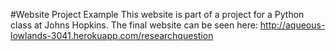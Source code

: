 
#Website Project Example
This website is part of a project for a Python class at Johns Hopkins.
The final website can be seen here: http://aqueous-lowlands-3041.herokuapp.com/researchquestion
